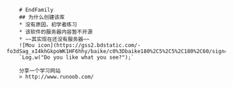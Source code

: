         # EndFamily
        ## 为什么创建该库
        * 没有原因，初学者练习
        * 该软件的服务器内容暂不开源
        * ~~其实现在还没有服务器~~
        ![Mou icon](https://gss2.bdstatic.com/-fo3dSag_xI4khGkpoWK1HF6hhy/baike/c0%3Dbaike180%2C5%2C5%2C180%2C60/sign=46b46c21dd2a283457ab3e593adca28f/4a36acaf2edda3cc5a34c41c08e93901213f923d.jpg)
        `Log.w("Do you like what you see?");`
        
        分享一个学习网站
        > http://www.runoob.com/
        
